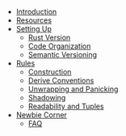 - [Introduction](introduction.md)
- [Resources](resources.md)
- [Setting Up]()
  - [Rust Version](setting-up/rust-version.md)
  - [Code Organization](setting-up/code-organization.md)
  - [Semantic Versioning](setting-up/semantic-versioning.md)
- [Rules]()
  - [Construction](rules/construction.md)
  - [Derive Conventions](rules/derive-conventions.md)
  - [Unwrapping and Panicking](rules/unwrapping-and-panicking.md)
  - [Shadowing](rules/shadowing.md)
  - [Readability and Tuples](rules/tuples.md)
- [Newbie Corner]()
  - [FAQ](newbie/faq.md)
